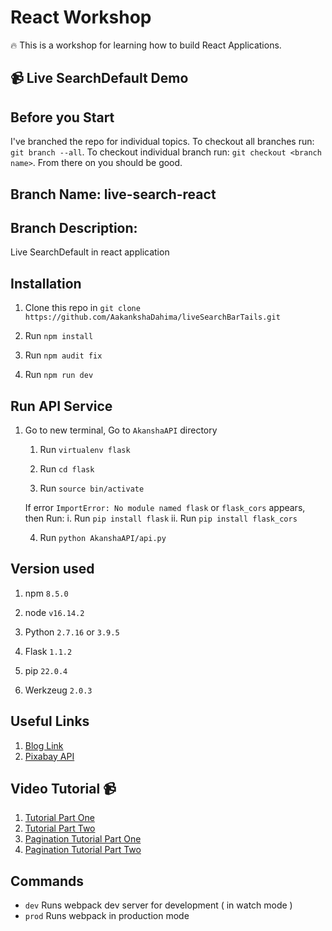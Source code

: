 # React Workshop

:fire: This is a workshop for learning how to build React Applications.

## :video_camera: Live SearchDefault Demo

## Before you Start
I've branched the repo for individual topics.
To checkout all branches run: `git branch --all`.
To checkout individual branch run: `git checkout <branch name>`. From there on you should be good.

## Branch Name: live-search-react
## Branch Description:
Live SearchDefault in react application

## Installation

1. Clone this repo in `git clone https://github.com/AakankshaDahima/liveSearchBarTails.git`

2. Run `npm install`

3. Run `npm audit fix`

4. Run `npm run dev`

## Run API Service

1. Go to new terminal, Go to `AkanshaAPI` directory


    1. Run `virtualenv flask`

    2. Run `cd flask`

    3. Run `source bin/activate`

    If error `ImportError: No module named flask` or `flask_cors` appears, then Run:
        i.  Run `pip install flask`
        ii. Run `pip install flask_cors`

    4. Run `python AkanshaAPI/api.py`

## Version used

1. npm `8.5.0`

2. node `v16.14.2`

3. Python `2.7.16` or `3.9.5`

4. Flask `1.1.2`

5. pip `22.0.4`

6. Werkzeug `2.0.3`

## Useful Links
1. [Blog Link](https://codeytek.com/live-search-search-react-live-search-in-react-axios-autocomplete-pagination/)
2. [Pixabay API](https://pixabay.com/api/docs/#api_search_images)

## Video Tutorial :video_camera:
1. [Tutorial Part One](https://youtu.be/22SAhH5JxYk)
2. [Tutorial Part Two](https://youtu.be/bv3U-Y3fmsA)
3. [Pagination Tutorial Part One](https://youtu.be/ANlcnknzc8U)
4. [Pagination Tutorial Part Two](https://youtu.be/ipRmOO1Mp4s)

## Commands

- `dev` Runs webpack dev server for development ( in watch mode )
- `prod` Runs webpack in production mode
